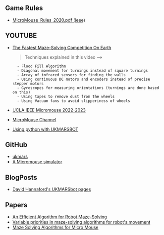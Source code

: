 ## Game Rules
- [MicroMouse_Rules_2020.pdf (ieee)](https://attend.ieee.org/r2sac-2020/wp-content/uploads/sites/175/2020/01/MicroMouse_Rules_2020.pdf)

## YOUTUBE
- [The Fastest Maze-Solving Competition On Earth](https://youtu.be/ZMQbHMgK2rw?si=s6rscJNA9-_S4-w2)
    > Techniques explained in this video -->

        - Flood Fill Algorithm
        - Diagonal movement for turnings instead of square turnings
        - Array of infrared sensors for finding the walls
        - Using continuous DC motors and encoders instead of precise stepper motors
        - Gyroscopes for measuring orientations (turnings are done based on this)
        - Using tapes to remove dust from the wheels
        - Using Vacuum fans to avoid slipperiness of wheels

- [UCLA IEEE Micromouse 2022-2023](https://youtube.com/playlist?list=PLAWsHzw_h0iiPIaGyXAr44G0XfHfyjOe7&si=TYRb-B10bkY078_a)
- [MicroMouse Channel](https://www.youtube.com/@MicroMouse)
- [Using python with UKMARSBOT](https://youtu.be/oCECuOwtVjM?si=MWZjDvw22YeD1Zwm)

## GitHub
- [ukmars](https://github.com/ukmars)
- [A Micromouse simulator](https://github.com/mackorone/mms)

## BlogPosts
- [David Hannaford's UKMARSbot pages](https://www.davidhannaford.com/ukmars/)

## Papers
- [An Efficient Algorithm for Robot Maze-Solving](https://ieeexplore.ieee.org/document/5591159)
- [Variable priorities in maze-solving algorithms for robot's movement](https://ieeexplore.ieee.org/document/1300267)
- [Maze Solving Algorithms for Micro Mouse](https://ieeexplore.ieee.org/document/4725791)
